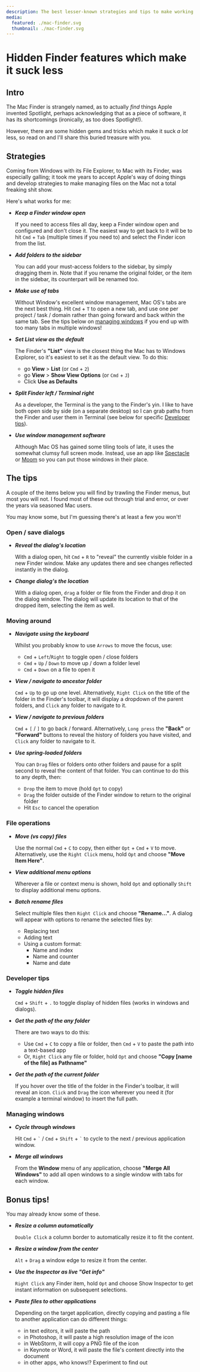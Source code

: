 ```yaml
---
description: The best lesser-known strategies and tips to make working with the Mac Finder less of a pain
media:
  featured: ./mac-finder.svg
  thumbnail: ./mac-finder.svg
---
```


# Hidden Finder features which make it suck less

## Intro

The Mac Finder is strangely named, as to actually _find_ things Apple invented Spotlight, perhaps acknowledging that as a piece of software, it has its shortcomings (ironically, as too does Spotlight!).

However, there are some hidden gems and tricks which make it suck _a lot_ less, so read on and I'll share this buried treasure with you.


## Strategies

Coming from Windows with its File Explorer, to Mac with its Finder, was especially galling; it took me years to accept Apple's way of doing things and develop strategies to make managing files on the Mac not a total freaking shit show.

Here's what works for me:

- ***Keep a Finder window open***

  If you need to access files all day, keep a Finder window open and configured and don't close it. The easiest way to get back to it will be to hit `Cmd` + `Tab` (multiple times if you need to) and select the Finder icon from the list. 

- ***Add folders to the sidebar***

  You can add your must-access folders to the sidebar, by simply dragging them in. Note that if you rename the original folder, or the item in the sidebar, its counterpart will be renamed too.

- ***Make use of tabs***

  Without Window's excellent window management, Mac OS's tabs are the next best thing. Hit `Cmd` + `T` to open a new tab, and use one per project / task / domain rather than going forward and back within the same tab. See the tips below on [managing windows](#managing-windows) if you end up with too many tabs in multiple windows!

- ***Set List view as the default***

  The Finder's **"List"** view is the closest thing the Mac has to Windows Explorer, so it's easiest to set it as the default view. To do this:

  - go **View** > **List** (or `Cmd` + `2`)
  - go **View** > **Show View Options** (or `Cmd` + `J`)
  - Click **Use as Defaults**

- ***Split Finder left / Terminal right***

  As a developer, the Terminal is the yang to the Finder's yin. I like to have both open side by side (on a separate desktop) so I can grab paths from the Finder and user them in Terminal (see below for specific [Developer tips](#developer-tips)).

- ***Use window management software***

  Although Mac OS has gained some tiling tools of late, it uses the somewhat clumsy full screen mode. Instead, use an app like [Spectacle](https://www.spectacleapp.com/) or [Moom](https://manytricks.com/moom/) so you can put those windows in their place.

## The tips

A couple of the items below you will find by trawling the Finder menus, but most you will not. I found most of these out through trial and error, or over the years via seasoned Mac users.

You may know some, but I'm guessing there's at least a few you won't!

### Open / save dialogs

- ***Reveal the dialog's location***

  With a dialog open, hit `Cmd` + `R` to "reveal" the currently visible folder in a new Finder window. Make any updates there and see changes reflected instantly in the dialog.


- ***Change dialog's the location*** 

  With a dialog open, `drag` a folder or file from the Finder and drop it on the dialog window. The dialog will update its location to that of the dropped item, selecting the item as well.

### Moving around

- ***Navigate using the keyboard***

  Whilst you probably know to use `Arrows` to move the focus, use:

  - `Cmd` + `Left`/`Right` to toggle open / close folders
  - `Cmd` + `Up` / `Down` to move up / down a folder level
  - `Cmd` + `Down` on a file to open it

- ***View / navigate to ancestor folder***

  `Cmd` + `Up` to go up one level. Alternatively, `Right Click` on the title of the folder in the Finder's toolbar, it will display a dropdown of the parent folders, and `Click` any folder to navigate to it.

- ***View / navigate to previous folders***

  `Cmd` + `[` / `]` to go back / forward. Alternatively, `Long press` the **"Back"** or **"Forward"** buttons to reveal the history of folders you have visited, and `Click` any folder to navigate to it.

- ***Use spring-loaded folders***

  You can `Drag` files or folders onto other folders and pause for a split second to reveal the content of that folder. You can continue to do this to any depth, then:

  - `Drop` the item to move (hold `Opt` to copy)
  - `Drag` the folder outside of the Finder window to return to the original folder
  - Hit `Esc` to cancel the operation

### File operations

- ***Move (vs copy) files***

  Use the normal `Cmd` + `C` to copy, then either `Opt` + `Cmd` + `V` to move. Alternatively, use the `Right Click` menu, hold `Opt` and choose **"Move Item Here"**.

- ***View additional menu options***

  Wherever a file or context menu is shown, hold `Opt` and optionally `Shift` to display additional menu options.

- ***Batch rename files***

  Select multiple files then `Right Click` and choose **"Rename..."**. A dialog will appear with options to rename the selected files by:

  - Replacing text
  - Adding text
  - Using a custom format:
    - Name and index
    - Name and counter
    - Name and date

### Developer tips

- ***Toggle hidden files***

  `Cmd` + `Shift` + `.` to toggle display of hidden files (works in windows and dialogs). 

- ***Get the path of the any folder***

  There are two ways to do this:

  - Use `Cmd` + `C` to copy a file or folder, then `Cmd` + `V` to paste the path into a text-based app
  - Or, `Right Click` any file or folder, hold `Opt` and choose **"Copy [name of the file] as Pathname"**

- ***Get the path of the current folder***

  If you hover over the title of the folder in the Finder's toolbar, it will reveal an icon. `Click` and `Drag` the icon wherever you need it (for example a terminal window) to insert the full path.


### Managing windows

- ***Cycle through windows***

  Hit `Cmd` + `` ` `` / `Cmd` + `Shift` + `` ` `` to cycle to the next / previous application window.

- ***Merge all windows***

  From the **Window** menu of any application, choose **"Merge All Windows"** to add all open windows to a single window with tabs for each window.

## Bonus tips!

You may already know some of these.

- ***Resize a column automatically***

  `Double Click` a column border to automatically resize it to fit the content.

- ***Resize a window from the center***

  `Alt` + `Drag` a window edge to resize it from the center.

- ***Use the Inspector as live "Get info"***

  `Right Click` any Finder item, hold `Opt` and choose Show Inspector to get instant information on subsequent selections.

- ***Paste files to other applications***

  Depending on the target application, directly copying and pasting a file to another application can do different things:

  - in text editors, it will paste the path
  - in Photoshop, it will paste a high resolution image of the icon
  - in WebStorm, it will copy a PNG file of the icon
  - in Keynote or Word, it will paste the file's content directly into the document
  - in other apps, who knows!? Experiment to find out
